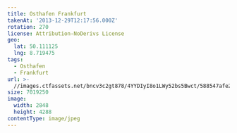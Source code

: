 ```yaml
---
title: Osthafen Frankfurt
takenAt: '2013-12-29T12:17:56.000Z'
rotation: 270
license: Attribution-NoDerivs License
geo:
  lat: 50.111125
  lng: 8.719475
tags:
  - Osthafen
  - Frankfurt
url: >-
  //images.ctfassets.net/bncv3c2gt878/4YYDIyI8o1LWy52bs5Bwct/588547afe21bc3d4f4a3c879c8c8a6a3/osthafen-frankfurt_11625525564_o
size: 7019250
image:
  width: 2848
  height: 4288
contentType: image/jpeg
---
```


